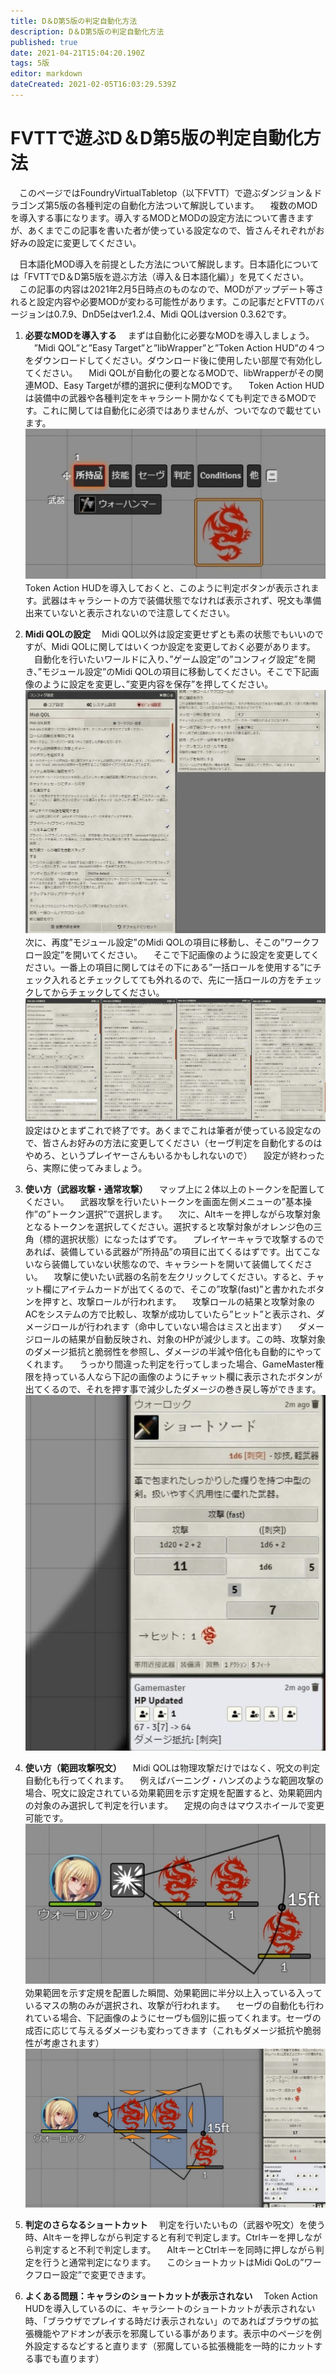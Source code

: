 ```yaml
---
title: D＆D第5版の判定自動化方法
description: D＆D第5版の判定自動化方法
published: true
date: 2021-04-21T15:04:20.190Z
tags: 5版
editor: markdown
dateCreated: 2021-02-05T16:03:29.539Z
---
```


# FVTTで遊ぶD＆D第5版の判定自動化方法
　このページではFoundryVirtualTabletop（以下FVTT）で遊ぶダンジョン＆ドラゴンズ第5版の各種判定の自動化方法ついて解説しています。
　複数のMODを導入する事になります。導入するMODとMODの設定方法について書きますが、あくまでこの記事を書いた者が使っている設定なので、皆さんそれぞれがお好みの設定に変更してください。

　日本語化MOD導入を前提とした方法について解説します。日本語化については「FVTTでD＆D第5版を遊ぶ方法（導入＆日本語化編）」を見てください。
　この記事の内容は2021年2月5日時点のものなので、MODがアップデート等されると設定内容や必要MODが変わる可能性があります。この記事だとFVTTのバージョンは0.7.9、DnD5eはver1.2.4、Midi QOLはversion 0.3.62です。
01. **必要なMODを導入する**
　まずは自動化に必要なMODを導入しましょう。
　”Midi QOL”と”Easy Target”と”libWrapper”と”Token Action HUD”の４つをダウンロードしてください。ダウンロード後に使用したい部屋で有効化してください。
　Midi QOLが自動化の要となるMODで、libWrapperがその関連MOD、Easy Targetが標的選択に便利なMODです。
　Token Action HUDは装備中の武器や各種判定をキャラシート開かなくても判定できるMODです。これに関しては自動化に必須ではありませんが、ついでなので載せています。
![必要なmodを導入する.jpg](/images/japanese-community/必要なmodを導入する.jpg)
　Token Action HUDを導入しておくと、このように判定ボタンが表示されます。武器はキャラシートの方で装備状態でなければ表示されず、呪文も準備出来ていないと表示されないので注意してください。
02. **Midi QOLの設定**
　Midi QOL以外は設定変更せずとも素の状態でもいいのですが、Midi QOLに関してはいくつか設定を変更しておく必要があります。
　自動化を行いたいワールドに入り、”ゲーム設定”の”コンフィグ設定”を開き、”モジュール設定”のMidi QOLの項目に移動してください。そこで下記画像のように設定を変更し、”変更内容を保存”を押してください。
![midi_qolの設定.jpg](/images/japanese-community/midi_qolの設定.jpg)
　次に、再度”モジュール設定”のMidi QOLの項目に移動し、そこの”ワークフロー設定”を開いてください。
　そこで下記画像のように設定を変更してください。一番上の項目に関してはその下にある”一括ロールを使用する”にチェック入れるとチェックしてても外れるので、先に一括ロールの方をチェックしてからチェックしてください。
![midi_qolの設定2.jpg](/images/japanese-community/midi_qolの設定2.jpg)
　設定はひとまずこれで終了です。あくまでこれは筆者が使っている設定なので、皆さんお好みの方法に変更してください（セーヴ判定を自動化するのはやめろ、というプレイヤーさんもいるかもしれないので）
　設定が終わったら、実際に使ってみましょう。
03. **使い方（武器攻撃・通常攻撃）**
　マップ上に２体以上のトークンを配置してください。
　武器攻撃を行いたいトークンを画面左側メニューの”基本操作”の”トークン選択”で選択します。
　次に、Altキーを押しながら攻撃対象となるトークンを選択してください。選択すると攻撃対象がオレンジ色の三角（標的選択状態）になったはずです。
　プレイヤーキャラで攻撃するのであれば、装備している武器が”所持品”の項目に出てくるはずです。出てこないなら装備していない状態なので、キャラシートを開いて装備してください。
　攻撃に使いたい武器の名前を左クリックしてください。すると、チャット欄にアイテムカードが出てくるので、そこの”攻撃(fast)”と書かれたボタンを押すと、攻撃ロールが行われます。
　攻撃ロールの結果と攻撃対象のACをシステムの方で比較し、攻撃が成功していたら”ヒット”と表示され、ダメージロールが行われます（命中していない場合はミスと出ます）
　ダメージロールの結果が自動反映され、対象のHPが減少します。この時、攻撃対象のダメージ抵抗と脆弱性を参照し、ダメージの半減や倍化も自動的にやってくれます。
　うっかり間違った判定を行ってしまった場合、GameMaster権限を持っている人なら下記の画像のようにチャット欄に表示されたボタンが出てくるので、それを押す事で減少したダメージの巻き戻し等ができます。
![使い方（武器攻撃・通常攻撃）.jpg](/images/japanese-community/使い方（武器攻撃・通常攻撃）.jpg)
03. **使い方（範囲攻撃呪文）**
　Midi QOLは物理攻撃だけではなく、呪文の判定自動化も行ってくれます。
　例えばバーニング・ハンズのような範囲攻撃の場合、呪文に設定されている効果範囲を示す定規を配置すると、効果範囲内の対象のみ選択して判定を行います。
　定規の向きはマウスホイールで変更可能です。
![使い方（範囲攻撃呪文）.jpg](/images/japanese-community/使い方（範囲攻撃呪文）.jpg)
　効果範囲を示す定規を配置した瞬間、効果範囲に半分以上入っている入っているマスの駒のみが選択され、攻撃が行われます。
　セーヴの自動化も行われている場合、下記画像のようにセーヴも個別に振ってくれます。セーヴの成否に応じて与えるダメージも変わってきます（これもダメージ抵抗や脆弱性が考慮されます）
![使い方（範囲攻撃呪文）2.jpg](/images/japanese-community/使い方（範囲攻撃呪文）2.jpg)

04. **判定のさらなるショートカット**
　判定を行いたいもの（武器や呪文）を使う時、Altキーを押しながら判定すると有利で判定します。Ctrlキーを押しながら判定すると不利で判定します。
　AltキーとCtrlキーを同時に押しながら判定を行うと通常判定になります。
　このショートカットはMidi QoLの”ワークフロー設定”で変更できます。

05. **よくある問題：キャラシのショートカットが表示されない**
　Token Action HUDを導入しているのに、キャラシートのショートカットが表示されない時、「ブラウザでプレイする時だけ表示されない」のであればブラウザの拡張機能やアドオンが表示を邪魔している事があります。表示中のページを例外設定するなどすると直ります（邪魔している拡張機能を一時的にカットする事でも直ります）


